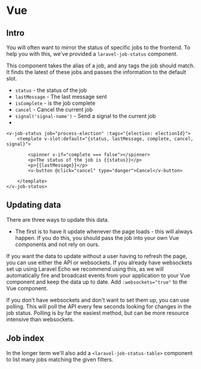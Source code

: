 # Vue

## Intro

You will often want to mirror the status of specific jobs to the frontend. To help you with this, we've provided a `laravel-job-status` component.

This component takes the alias of a job, and any tags the job should match. It finds the latest of these jobs and passes the information to the default slot.

- `status` - the status of the job
- `lastMessage` - The last message sent
- `isComplete` - is the job complete
- `cancel` - Cancel the current job
- `signal('signal-name')` - Send a signal to the current job
- 
```vue
<v-job-status job="process-election" :tags="{election: electionId}">
    <template v-slot:default="{status, lastMessage, complete, cancel, signal}">
    
        <spinner v-if="complete === false"></spinner>
        <p>The status of the job is {{status}}</p>
        <p>{{lastMessage}}</p>
        <v-button @click="cancel" type="danger">Cancel</v-button>
    
    </template>
</v-job-status>
```

## Updating data

There are three ways to update this data.

- The first is to have it update whenever the page loads - this will always happen. If you do this, you should pass the job into your own Vue components and not rely on ours.

If you want the data to update without a user having to refresh the page, you can use either the API or websockets. If you already have websockets set up using Laravel Echo we recommend using this, as we will automatically fire and broadcast events from your application to your Vue component and keep the data up to date. Add `:websockets="true"` to the Vue component.

If you don't have websockets and don't want to set them up, you can use polling. This will poll the API every few seconds looking for changes in the job status. Polling is by far the easiest method, but can be more resource intensive than websockets.

## Job index

In the longer term we'll also add a `<laravel-job-status-table>` component to list many jobs matching the given filters.
